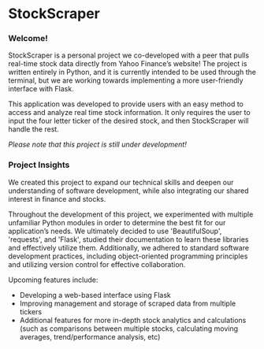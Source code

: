 # StockScraper

### **Welcome!** 

StockScraper is a personal project we co-developed with a peer that pulls real-time stock data directly from Yahoo Finance’s website! The project is written entirely in Python, and it is currently intended to be used through the terminal, but we are working towards implementing a more user-friendly interface with Flask.

This application was developed to provide users with an easy method to access and analyze real time stock information. It only requires the user to input the four letter ticker of the desired stock, and then StockScraper will handle the rest. 

*Please note that this project is still under development!*

### Project Insights
We created this project to expand our technical skills and deepen our understanding of software development, while also integrating our shared interest in finance and stocks. 

Throughout the development of this project, we experimented with multiple unfamiliar Python modules in order to determine the best fit for our application’s needs. We ultimately decided to use 'BeautifulSoup', 'requests', and 'Flask', studied their documentation to learn these libraries and effectively utilize them. Additionally, we adhered to standard software development practices, including object-oriented programming principles and utilizing version control for effective collaboration.

Upcoming features include:
* Developing a web-based interface using Flask
* Improving management and storage of scraped data from multiple tickers
* Additional features for more in-depth stock analytics and calculations (such as comparisons between multiple stocks, calculating moving averages, trend/performance analysis, etc)
